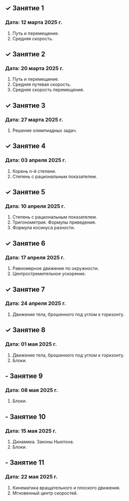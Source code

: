## ✓ Занятие 1
### Дата: 12 марта 2025 г.
1. Путь и перемещение.
1. Средняя скорость.

## ✓ Занятие 2
### Дата: 20 марта 2025 г.
1. Путь и перемещение.
1. Средняя путевая скорость.
1. Средняя скорость перемещения.

## ✓ Занятие 3
### Дата: 27 марта 2025 г.
1. Решение олимпиадных задач.

## ✓ Занятие 4
### Дата: 03 апреля 2025 г.
1. Корень n-й степени.
1. Степень с рациональным показателем.

## ✓ Занятие 5
### Дата: 10 апреля 2025 г.
1. Степень с рациональным показателем.
1. Тригонометрия. Формулы приведения.
1. Формула косинуса разности.

## ✓ Занятие 6
### Дата: 17 апреля 2025 г.
1. Равномерное движение по окружности.
1. Центростремительное ускорение.

## ✓ Занятие 7
### Дата: 24 апреля 2025 г.
1. Движение тела, брошенного под углом к горизонту.

## ✓ Занятие 8
### Дата: 01 мая 2025 г.
1. Движение тела, брошенного под углом к горизонту.
1. Блоки.

## - Занятие 9
### Дата: 08 мая 2025 г.
1. Блоки.

## - Занятие 10
### Дата: 15 мая 2025 г.
1. Динамика. Законы Ньютона.
1. Блоки.

## - Занятие 11
### Дата: 22 мая 2025 г.
1. Кинематика вращательного и плоского движения.
1. Мгновенный центр скоростей.
